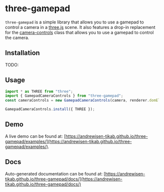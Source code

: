# three-gamepad

`three-gamepad` is a simple library that allows you to use a gamepad to control a camera in a [three.js](https://threejs.org/) scene.
It also features a drop-in replacement for the [camera-controls](https://github.com/yomotsu/camera-controls) class that allows you to use a gamepad to control the camera.

## Installation

TODO:

## Usage

```ts
import * as THREE from "three";
import { GamepadCameraControls } from "three-gamepad";
const cameraControls = new GamepadCameraControls(camera, renderer.domElement);

GamepadCameraControls.install({ THREE });
```

## Demo

A live demo can be found at:
[https://andrewisen-tikab.github.io/three-gamepad/examples/](https://andrewisen-tikab.github.io/three-gamepad/examples/).

## Docs

Auto-generated documentation can be found at:
[https://andrewisen-tikab.github.io/three-gamepad/docs/](https://andrewisen-tikab.github.io/three-gamepad/docs/)
